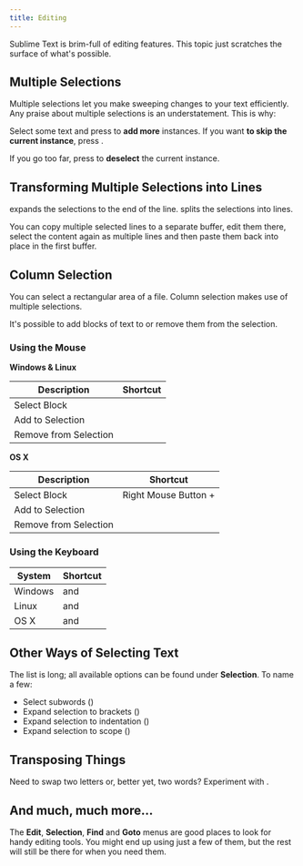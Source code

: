 ```yaml
---
title: Editing
---
```


Sublime Text is brim-full of editing features. This topic just
scratches the surface of what's possible.

## Multiple Selections

Multiple selections let you make sweeping changes to your text efficiently.
Any praise about multiple selections is an understatement. This is why:

Select some text and press <Key key="Ctrl + D" /> to **add more** instances. If
you want **to skip the current instance**, press <Key key="Ctrl + K, Ctrl + D" />.

If you go too far, press <Key key="Ctrl + U" /> to **deselect** the current instance.


## Transforming Multiple Selections into Lines

<Key key="Ctrl + L" /> expands the selections to the end of the line. 
<Key key="Ctrl + Shift + L" /> splits the selections into lines.

You can copy multiple selected lines to a separate buffer, edit them there,
select the content again as multiple lines and then paste them back into
place in the first buffer.


## Column Selection

You can select a rectangular area of a file. Column selection makes use of
multiple selections.

It's possible to add blocks of text to or remove them from the selection.

### Using the Mouse

**Windows & Linux**

| Description           | Shortcut                                    |
| --------------------- | ------------------------------------------- |
| Select Block          | <Key key="⇧ + Right Mouse Button" />        |
| Add to Selection      | <Key key="Ctrl + ⇧ + Right Mouse Button" /> |
| Remove from Selection | <Key key="Alt + ⇧ + Right Mouse Button" />  |

**OS X**

| Description           | Shortcut                                   |
| --------------------- | ------------------------------------------ |
| Select Block          | Right Mouse Button + <Key key="⌥" />       |
| Add to Selection      | <Key key="⌘+ Right Mouse Button +⇧" />     |
| Remove from Selection | <Key key="⌘ +⇧ + Right Mouse Button +⇧" /> |


### Using the Keyboard


| System  | Shortcut                                                          |
| ------- | ----------------------------------------------------------------- |
| Windows | <Key key="Ctrl + Alt + Up" /> and <Key key="Ctrl + Alt + Down" /> |
| Linux   | <Key key="Alt + ⇧ + Up" /> and <Key key="Alt + ⇧ + Down" />       |
| OS X    | <Key key="^ + ⇧ + Up" /> and <Key key="^ + ⇧ + Down" />           |


## Other Ways of Selecting Text

The list is long; all available options can be found under **Selection**. To
name a few:

* Select subwords (<Key key="Alt + Shift + ←/→" />)
* Expand selection to brackets (<Key key="Ctrl + Shift + M" />)
* Expand selection to indentation (<Key key="Ctrl + Shift + J" />)
* Expand selection to scope (<Key key="Ctrl + Shift + Space" />)


## Transposing Things

Need to swap two letters or, better yet, two words? Experiment with
<Key key="Ctrl + T" />.


## And much, much more...

The **Edit**, **Selection**, **Find** and **Goto** menus are good places to
look for handy editing tools. You might end up using just a few of them,
but the rest will still be there for when you need them.
